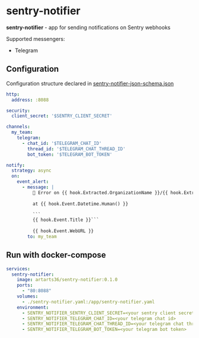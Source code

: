# sentry-notifier

**sentry-notifier** - app for sending notifications on Sentry webhooks

Supported messengers:
- Telegram

## Configuration

Configuration structure declared in [sentry-notifier-json-schema.json](./sentry-notifier-json-schema.json)

```yaml
http:
  address: :8088

security:
  client_secret: '$SENTRY_CLIENT_SECRET'

channels:
  my_team:
    telegram:
      - chat_id: '$TELEGRAM_CHAT_ID'
        thread_id: '$TELEGRAM_CHAT_THREAD_ID'
        bot_token: '$TELEGRAM_BOT_TOKEN'

notify:
  strategy: async
  on:
    event_alert:
      - message: |
          🚨 Error on {{ hook.Extracted.OrganizationName }}/{{ hook.Extracted.ProjectName }}
          
          at {{ hook.Event.Datetime.Human() }}

          ```
          {{ hook.Event.Title }}```
          
          {{ hook.Event.WebURL }}
        to: my_team
```

## Run with docker-compose

```yaml
services:
  sentry-notifier:
    image: artarts36/sentry-notifier:0.1.0
    ports:
      - "80:8088"
    volumes:
      - ./sentry-notifier.yaml:/app/sentry-notifier.yaml
    environment:
      - SENTRY_NOTIFIER_SENTRY_CLIENT_SECRET=<your sentry client secret>
      - SENTRY_NOTIFIER_TELEGRAM_CHAT_ID=<your telegram chat id>
      - SENTRY_NOTIFIER_TELEGRAM_CHAT_THREAD_ID=<your telegram chat thread id>
      - SENTRY_NOTIFIER_TELEGRAM_BOT_TOKEN=<your telegram bot token>
```